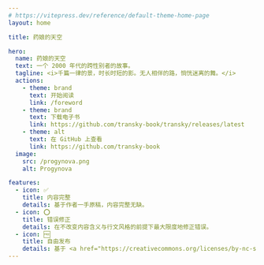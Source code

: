 ```yaml
---
# https://vitepress.dev/reference/default-theme-home-page
layout: home

title: 药娘的天空

hero:
  name: 药娘的天空
  text: 一个 2000 年代的跨性别者的故事。
  tagline: <i>千篇一律的景，时长时短的影。无人相伴的路，惝恍迷离的舞。</i>
  actions:
    - theme: brand
      text: 开始阅读
      link: /foreword
    - theme: brand
      text: 下载电子书
      link: https://github.com/transky-book/transky/releases/latest
    - theme: alt
      text: 在 GitHub 上查看
      link: https://github.com/transky-book
  image:
    src: /progynova.png
    alt: Progynova

features:
  - icon: ✅
    title: 内容完整
    details: 基于作者一手原稿，内容完整无缺。
  - icon: ⭕
    title: 错误修正
    details: 在不改变内容含义与行文风格的前提下最大限度地修正错误。
  - icon: 🆓
    title: 自由发布
    details: 基于 <a href="https://creativecommons.org/licenses/by-nc-sa/4.0/deed.zh-hans">CC BY-NC-SA 4.0</a> 许可发布，自由开放。
---
```


<style>
:root {
  --vp-home-hero-name-color: transparent;
  --vp-home-hero-name-background: -webkit-linear-gradient(120deg, #5BCEFA, #F5A9B8, #FFFFFF, #F5A9B8, #5BCEFA);

  --vp-home-hero-image-background-image: linear-gradient(-45deg, #5BCEFA, #F5A9B8, #FFFFFF, #F5A9B8, #5BCEFA);
  --vp-home-hero-image-filter: blur(44px);
}

@media (min-width: 640px) {
  :root {
    --vp-home-hero-image-filter: blur(56px);
  }
}

@media (min-width: 960px) {
  :root {
    --vp-home-hero-image-filter: blur(68px);
  }
}
</style>
